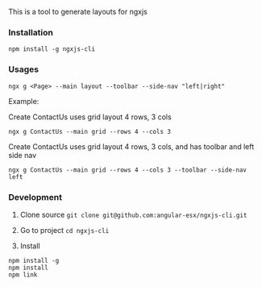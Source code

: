 This is a tool to generate layouts for ngxjs

### Installation
```npm install -g ngxjs-cli```


### Usages
```ngx g <Page> --main layout --toolbar --side-nav "left|right"```

Example:

Create ContactUs uses grid layout 4 rows, 3 cols

```ngx g ContactUs --main grid --rows 4 --cols 3```

Create ContactUs uses grid layout 4 rows, 3 cols, and has toolbar and left side nav

```ngx g ContactUs --main grid --rows 4 --cols 3 --toolbar --side-nav left```


### Development

1. Clone source
```git clone git@github.com:angular-esx/ngxjs-cli.git```

2. Go to project ```cd ngxjs-cli```

3. Install
```
npm install -g
npm install
npm link
```
